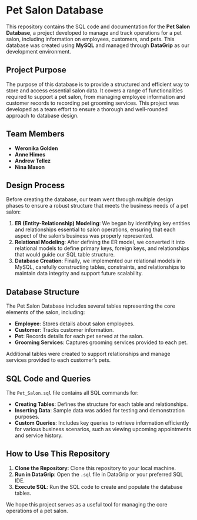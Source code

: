 # Pet Salon Database

This repository contains the SQL code and documentation for the **Pet Salon Database**, a project developed to manage and track operations for a pet salon, including information on employees, customers, and pets. This database was created using **MySQL** and managed through **DataGrip** as our development environment.

## Project Purpose

The purpose of this database is to provide a structured and efficient way to store and access essential salon data. It covers a range of functionalities required to support a pet salon, from managing employee information and customer records to recording pet grooming services. This project was developed as a team effort to ensure a thorough and well-rounded approach to database design.

## Team Members

- **Weronika Golden**
- **Anne Himes**
- **Andrew Tellez**
- **Nina Mason**

## Design Process

Before creating the database, our team went through multiple design phases to ensure a robust structure that meets the business needs of a pet salon:

1. **ER (Entity-Relationship) Modeling**: We began by identifying key entities and relationships essential to salon operations, ensuring that each aspect of the salon’s business was properly represented.
2. **Relational Modeling**: After defining the ER model, we converted it into relational models to define primary keys, foreign keys, and relationships that would guide our SQL table structure.
3. **Database Creation**: Finally, we implemented our relational models in MySQL, carefully constructing tables, constraints, and relationships to maintain data integrity and support future scalability.

## Database Structure

The Pet Salon Database includes several tables representing the core elements of the salon, including:

- **Employee**: Stores details about salon employees.
- **Customer**: Tracks customer information.
- **Pet**: Records details for each pet served at the salon.
- **Grooming Services**: Captures grooming services provided to each pet.

Additional tables were created to support relationships and manage services provided to each customer’s pets.

## SQL Code and Queries

The `Pet_Salon.sql` file contains all SQL commands for:

- **Creating Tables**: Defines the structure for each table and relationships.
- **Inserting Data**: Sample data was added for testing and demonstration purposes.
- **Custom Queries**: Includes key queries to retrieve information efficiently for various business scenarios, such as viewing upcoming appointments and service history.

## How to Use This Repository

1. **Clone the Repository**: Clone this repository to your local machine.
2. **Run in DataGrip**: Open the `.sql` file in DataGrip or your preferred SQL IDE.
3. **Execute SQL**: Run the SQL code to create and populate the database tables.

We hope this project serves as a useful tool for managing the core operations of a pet salon.
